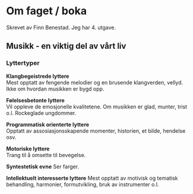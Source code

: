 # Om faget / boka

Skrevet av Finn Benestad. Jeg har 4. utgave.

## Musikk - en viktig del av vårt liv

### Lyttertyper

**Klangbegeistrede lyttere**  
Mest opptatt av fengende melodier og en brusende klangverden, vellyd. Ikke om 
hvordan musikken er bygd opp.

**Følelsesbetonte lyttere**  
Vil oppleve de emosjonelle kvalitetene. Om musikken er glad, munter, trist o.l.
Rockeglade ungdommer.

**Programmatisk orienterte lyttere**  
Opptatt av assosiasjonsskapende momenter, historien, et bilde, hendelse osv.

**Motoriske lyttere**  
Trang til å omsette til bevegelse.

**Syntestetisk evne**
Ser farger.

**Intellektuelt interesserte lyttere**
Mest opptatt av motivisk og tematisk behandling, harmonier, formutvikling, bruk
av instrumenter o.l.